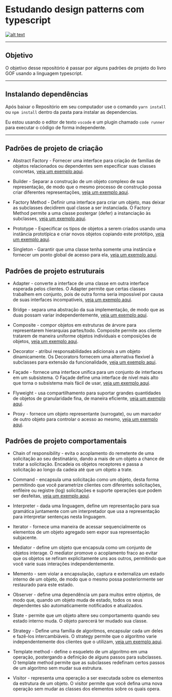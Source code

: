 # Estudando design patterns com typescript

[![alt text](https://blog.rocketseat.com.br/content/images/size/w2000/2019/03/5_ferramentas_em_alta_para_desenvolvedores_React.png "Link para o site de onde a arte saiu :)")](https://blog.rocketseat.com.br/5-ferramentas-em-alta-react/)

---

## Objetivo

O objetivo desse repositório é passar por alguns padrões de projeto do livro GOF usando a linguagem typescript.

---

## Instalando dependências

Após baixar o Repositório em seu computador use o comando `yarn install` ou `npm install` dentro da pasta para instalar as dependencias.

Eu estou usando o editor de texto `vscode` e um plugin chamado `code runner` para executar o código de forma independente.

---

## Padrões de projeto de criação

- Abstract Factory - Fornecer uma interface para criação de famílias de objetos relacionados ou dependentes sem especificar suas classes concretas, [veja um exemplo aqui](./creational/Abstract-Factory/README.md).

- Builder - Separar a construção de um objeto complexo de sua representação, de modo que o mesmo processo de construção possa criar diferentes representações, [veja um exemplo aqui](./creational/Builder/README.md).

- Factory Method - Definir uma interface para criar um objeto, mas deixar as subclasses decidirem qual classe a ser instanciada. O Factory Method permite a uma classe postergar (defer) a instanciação às subclasses, [veja um exemplo aqui](./creational/Factory-Method/README.md).

- Prototype - Especificar os tipos de objetos a serem criados usando uma instância prototípica e criar novos objetos copiando este protótipo, [veja um exemplo aqui](./creational/Prototype/README.md).

- Singleton - Garantir que uma classe tenha somente uma instância e fornecer um ponto global de acesso para ela, [veja um exemplo aqui](./creational/Singleton/README.md).

## Padrões de projeto estruturais

- Adapter - converte a interface de uma classe em outra interface esperada pelos clientes. O Adapter permite que certas classes trabalhem em conjunto, pois de outra forma seria impossível por causa de suas interfaces incompatíveis, [veja um exemplo aqui](./structural/Adapter/README.md).

- Bridge - separa uma abstração da sua implementação, de modo que as duas possam variar independentemente, [veja um exemplo aqui](./structural/Bridge/README.md).

- Composite - compor objetos em estruturas de árvore para representarem hierarquias partes/todo. Composite permite aos cliente tratarem de maneira uniforme objetos individuais e composições de objetos, [veja um exemplo aqui](./structural/Composite/README.md).

- Decorator - atribui responsabilidades adicionais a um objeto dinamicamente. Os Decorators fornecem uma alternativa flexível à subclasses para extensão da funcionalidade, [veja um exemplo aqui](./structural/Decorator/README.md).

- Façade - fornece uma interface unifica para um conjunto de interfaces em um subsistema. O Façade define uma interface de nível mais alto que torna o subsistema mais fácil de usar, [veja um exemplo aqui](./structural/Facade/README.md).

- Flyweight - usa compartilhamento para suportar grandes quantidades de objetos de granularidade fina, de maneira eficiente, [veja um exemplo aqui](./structural/Flyweight/README.md).

- Proxy - fornece um objeto representante (surrogate), ou um marcador de outro objeto para controlar o acesso ao mesmo, [veja um exemplo aqui](./structural/Proxy/README.md).

## Padrões de projeto comportamentais

- Chain of responsibility - evita o acoplamento do remetente de uma solicitação ao seu destinatário, dando a mais de um objeto a chance de tratar a solicitação. Encadeia os objetos receptores e passa a solicitação ao longo da cadeia até que um objeto a trate.

- Command - encapsula uma solicitação como um objeto, desta forma permitindo que você parametrize clientes com diferentes solicitações, enfileire ou registre (log) solicitações e suporte operações que podem ser desfeitas, [veja um exemplo aqui](./behavioural/Command/README.md).

- Interpreter - dada uma linguagem, define um representação para sua gramática juntamente com um interpretador que usa a representação para interpretar sentenças nesta linguagem.

- Iterator - fornece uma maneira de acessar sequencialmente os elementos de um objeto agregado sem expor sua representação subjacente.

- Mediator - define um objeto que encapsula como um conjunto de objetos interage. O mediator promove o acoplamento fraco ao evitar que os objetos se refiram explicitamente uns aos outros, permitindo que você varie suas interações independentemente.

- Memento - sem violar a encapsulação, captura e externaliza um estado interno de um objeto, de modo que o mesmo possa posteriormente ser restaurado para este estado.

- Observer - define uma dependência um para muitos entre objetos, de modo que, quando um objeto muda de estado, todos os seus dependentes são automaticamente notificados e atualizados.

- State - permite que um objeto altere seu comportamento quando seu estado interno muda. O objeto parecerá ter mudado sua classe.

- Strategy - Define uma família de algoritmos, encapsular cada um deles e fazê-los intercambiáveis. O strategy permite que o algoritmo varie independentemente dos clientes que o utilizam, [veja um exemplo aqui](./behavioural/Strategy/README.md).

- Template method - define o esqueleto de um algoritmo em uma operação, postergando a definição de alguns passos para subclasses. O template method permite que as subclasses redefinam certos passos de um algoritmo sem mudar sua estrutura.

- Visitor - representa uma operação a ser executada sobre os elementos da estrutura de um objeto. O visitor permite que você defina uma nova operação sem mudar as classes dos elementos sobre os quais opera.
